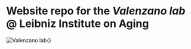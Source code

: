 # Website repo for the _Valenzano lab_ @ Leibniz Institute on Aging

![Valenzano lab](https://github.com/valenzano-lab/labsite/tree/master/files/pictures/lablogo.png){}
